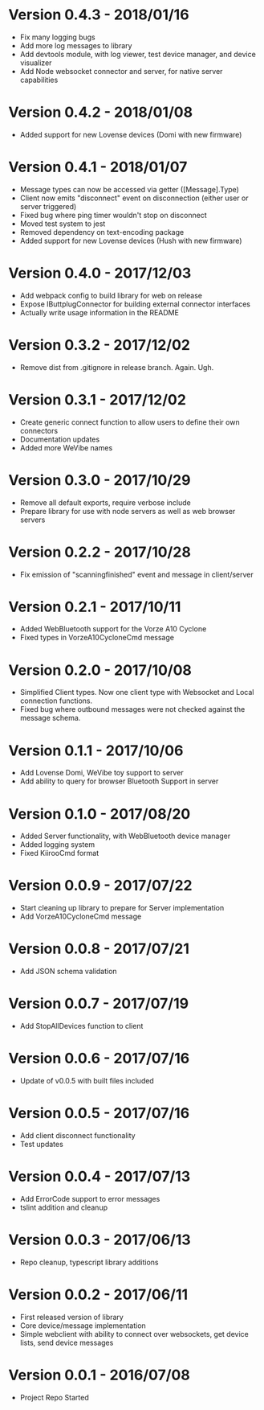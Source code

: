# Version 0.4.3 - 2018/01/16

- Fix many logging bugs
- Add more log messages to library
- Add devtools module, with log viewer, test device manager, and device visualizer
- Add Node websocket connector and server, for native server capabilities

# Version 0.4.2 - 2018/01/08

- Added support for new Lovense devices (Domi with new firmware)

# Version 0.4.1 - 2018/01/07

- Message types can now be accessed via getter ([Message].Type)
- Client now emits "disconnect" event on disconnection (either user or server triggered)
- Fixed bug where ping timer wouldn't stop on disconnect
- Moved test system to jest
- Removed dependency on text-encoding package
- Added support for new Lovense devices (Hush with new firmware)

# Version 0.4.0 - 2017/12/03

- Add webpack config to build library for web on release
- Expose IButtplugConnector for building external connector interfaces
- Actually write usage information in the README

# Version 0.3.2 - 2017/12/02

- Remove dist from .gitignore in release branch. Again. Ugh.

# Version 0.3.1 - 2017/12/02

- Create generic connect function to allow users to define their own connectors
- Documentation updates
- Added more WeVibe names

# Version 0.3.0 - 2017/10/29

- Remove all default exports, require verbose include
- Prepare library for use with node servers as well as web browser servers

# Version 0.2.2 - 2017/10/28

- Fix emission of "scanningfinished" event and message in client/server

# Version 0.2.1 - 2017/10/11

- Added WebBluetooth support for the Vorze A10 Cyclone 
- Fixed types in VorzeA10CycloneCmd message

# Version 0.2.0 - 2017/10/08

- Simplified Client types. Now one client type with Websocket and Local connection functions.
- Fixed bug where outbound messages were not checked against the message schema.

# Version 0.1.1 - 2017/10/06

- Add Lovense Domi, WeVibe toy support to server
- Add ability to query for browser Bluetooth Support in server

# Version 0.1.0 - 2017/08/20

- Added Server functionality, with WebBluetooth device manager
- Added logging system
- Fixed KiirooCmd format

# Version 0.0.9 - 2017/07/22

- Start cleaning up library to prepare for Server implementation
- Add VorzeA10CycloneCmd message

# Version 0.0.8 - 2017/07/21

- Add JSON schema validation

# Version 0.0.7 - 2017/07/19

- Add StopAllDevices function to client

# Version 0.0.6 - 2017/07/16

- Update of v0.0.5 with built files included

# Version 0.0.5 - 2017/07/16

- Add client disconnect functionality
- Test updates

# Version 0.0.4 - 2017/07/13

- Add ErrorCode support to error messages
- tslint addition and cleanup

# Version 0.0.3 - 2017/06/13

- Repo cleanup, typescript library additions

# Version 0.0.2 - 2017/06/11

- First released version of library
- Core device/message implementation
- Simple webclient with ability to connect over websockets, get device lists, send device messages

# Version 0.0.1 - 2016/07/08

- Project Repo Started

